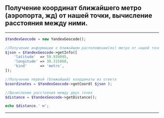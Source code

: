 ## Получение координат ближайшего метро (аэропорта, жд) от нашей точки, вычисление  расстояния между ними.

***

```php
$YandexGeocode = new YandexGeocode();

//Получение информации о ближайшем расположении(ях) метро от нашей точки через Yandex
$json = $YandexGeocode->getInfo([
	'latitude'	=> 59.939095,
	'longitude'	=> 30.315868,
	'kind'		=> 'metro',
]);

//Получение первой (ближайшей) координаты из ответа
$coordinates = $YandexGeocode->getCoord( $json );

//Вычисление расстояния между двух точек
$distance = $YandexGeocode->getDistance();

echo $distance.' м';
```
***

